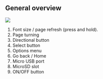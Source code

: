 ## General overview
![](http://static.energysistem.com/images/manuals/39225/54bfed3bb4167.jpg)

1.	Font size / page refresh (press and hold).
2.	Page turning
3.	Directional button 
4.	Select button
5.	Options menu
6.	Go back / Home
7.	Micro USB port 
8.	MicroSD slot
9.	ON/OFF button

